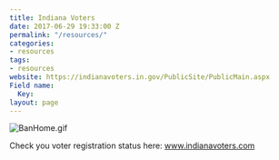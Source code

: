 ```yaml
---
title: Indiana Voters
date: 2017-06-29 19:33:00 Z
permalink: "/resources/"
categories:
- resources
tags:
- resources
website: https://indianavoters.in.gov/PublicSite/PublicMain.aspx
Field name:
  Key: 
layout: page
---
```


![BanHome.gif](/uploads/BanHome.gif)

Check you voter registration status here: www.indianavoters.com